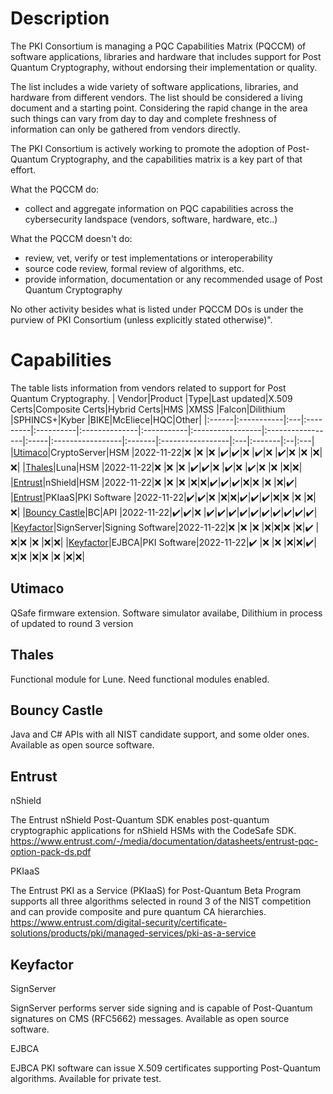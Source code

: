 # Description
 
The PKI Consortium is managing a PQC Capabilities Matrix (PQCCM) of software applications, libraries and hardware that includes support for 
Post Quantum Cryptography, without endorsing their implementation or quality.

The list includes a wide variety of software applications, libraries, and hardware from different vendors. 
The list should be considered a living document and a starting point. Considering the rapid change in the area such things can vary from day to day and complete freshness of information can only be gathered from vendors directly. 

The PKI Consortium is actively working to promote the adoption of Post-Quantum Cryptography, and the capabilities matrix is a key part of that effort.

What the PQCCM do:
* collect and aggregate information on PQC capabilities across the cybersecurity landspace (vendors, software, hardware, etc..)

What the PQCCM doesn't do:
* review, vet, verify or test implementations or interoperability
* source code review, formal review of algorithms, etc.
* provide information, documentation or any recommended usage of Post Quantum Cryptography

No other activity besides what is listed under PQCCM DOs is under the purview of PKI Consortium (unless explicitly stated otherwise)".




# Capabilities

The table lists information from vendors related to support for Post Quantum Cryptography.
| Vendor|Product     |Type|Last updated|X.509 Certs|Composite Certs|Hybrid Certs|HMS               |XMSS              |Falcon|Dilithium         |SPHINCS+|Kyber             |BIKE|McEliece|HQC|Other|
|:------|:-----------|:---|:---------|:----------|:--------------|:-----------|:-----------------|:-----------------|:-----|:-----------------|:-------|:-----------------|:---|:-------|:--|:---|
|[Utimaco](#utimaco)|CryptoServer|HSM |2022-11-22|:x:        |:x:            |:x:        |:heavy_check_mark:|:heavy_check_mark:|:x:   |:heavy_check_mark:|:x:     |:heavy_check_mark:|:x: |:x:     |:x:|:x:|
|[Thales](#thales)|Luna|HSM |2022-11-22|:x:        |:x:            |:x:        |:heavy_check_mark:|:heavy_check_mark:|:x:   |:heavy_check_mark:|:x:     |:heavy_check_mark:|:x: |:x:     |:x:|:x:|
|[Entrust](#entrust)|nShield|HSM |2022-11-22|:x:        |:x:            |:x:        |:x:|:x:|:heavy_check_mark:|:heavy_check_mark:|:heavy_check_mark:|:x:|:x: |:x:     |:x:|:heavy_check_mark:|
|[Entrust](#entrust)|PKIaaS|PKI Software |2022-11-22|:heavy_check_mark:|:heavy_check_mark:|:x:        |:x:|:x:|:heavy_check_mark:|:heavy_check_mark:|:heavy_check_mark:|:x:|:x: |:x:     |:x:|:x:|
|[Bouncy Castle](#bouncy-castle)|BC|API |2022-11-22|:heavy_check_mark:|:heavy_check_mark:|:x:        |:heavy_check_mark:|:heavy_check_mark:|:heavy_check_mark:|:heavy_check_mark:|:heavy_check_mark:|:heavy_check_mark:|:heavy_check_mark:|:heavy_check_mark:|:heavy_check_mark:|:heavy_check_mark:|
|[Keyfactor](#keyfactor)|SignServer|Signing Software|2022-11-22|:x:        |:x:            |:x:        |:x:|:x:|:x:   |:x:|:heavy_check_mark:     |:x:|:x: |:x:     |:x:|:x:|
|[Keyfactor](#keyfactor)|EJBCA|PKI Software|2022-11-22|:heavy_check_mark:        |:x:            |:x:        |:x:|:x:|:heavy_check_mark:|:x:|:x:     |:x:|:x: |:x:     |:x:|:x:|



## Utimaco

QSafe firmware extension. Software simulator availabe, Dilithium in process of updated to round 3 version

## Thales

Functional module for Lune. Need functional modules enabled.

## Bouncy Castle
Java and C# APIs with all NIST candidate support, and some older ones. Available as open source software.

## Entrust 
nShield

The Entrust nShield Post-Quantum SDK enables post-quantum cryptographic applications for nShield HSMs with the CodeSafe SDK.
https://www.entrust.com/-/media/documentation/datasheets/entrust-pqc-option-pack-ds.pdf

PKIaaS

The Entrust PKI as a Service (PKIaaS) for Post-Quantum Beta Program supports all three algorithms selected in round 3 of the NIST competition and can provide composite and pure quantum CA hierarchies.
https://www.entrust.com/digital-security/certificate-solutions/products/pki/managed-services/pki-as-a-service

## Keyfactor
SignServer

SignServer performs server side signing and is capable of Post-Quantum signatures on CMS (RFC5662) messages. Available as open source software.

EJBCA

EJBCA PKI software can issue X.509 certificates supporting Post-Quantum algorithms. Available for private test.
